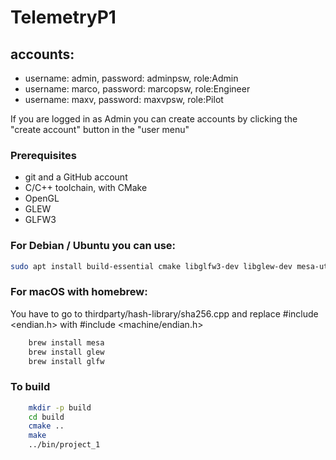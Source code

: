 # TelemetryP1 
## accounts: 
- username: admin, password: adminpsw, role:Admin
- username: marco, password: marcopsw, role:Engineer
- username: maxv, password: maxvpsw, role:Pilot

If you are logged in as Admin you can create accounts by clicking the "create account" button in the "user menu"

### Prerequisites
- git and a GitHub account
- C/C++ toolchain, with CMake
- OpenGL
- GLEW
- GLFW3

### For Debian / Ubuntu you can use:
```bash
sudo apt install build-essential cmake libglfw3-dev libglew-dev mesa-utils
```
### For macOS with homebrew:
You have to go to thirdparty/hash-library/sha256.cpp and replace #include <endian.h> with #include <machine/endian.h>

```zsh
    brew install mesa
    brew install glew
    brew install glfw
```


### To build

```bash
    mkdir -p build
    cd build
    cmake ..
    make
    ../bin/project_1
```






